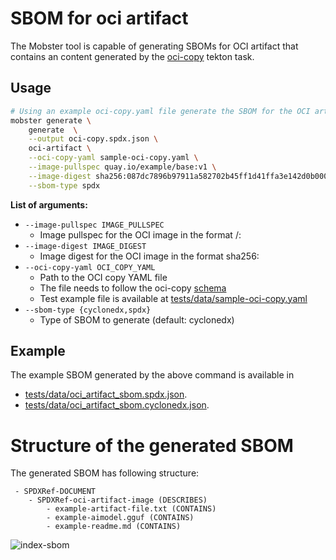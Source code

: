 # SBOM for oci artifact

The Mobster tool is capable of generating SBOMs for OCI artifact that contains
an content generated by the
[oci-copy](https://github.com/konflux-ci/build-definitions/tree/main/task/oci-copy/0.2)
tekton task.

## Usage

```bash
# Using an example oci-copy.yaml file generate the SBOM for the OCI artifact
mobster generate \
    generate  \
    --output oci-copy.spdx.json \
    oci-artifact \
    --oci-copy-yaml sample-oci-copy.yaml \
    --image-pullspec quay.io/example/base:v1 \
    --image-digest sha256:087dc7896b97911a582702b45ff1d41ffa3e142d0b000b0fbb11058188293cfc \
    --sbom-type spdx

```


**List of arguments:**

- `--image-pullspec IMAGE_PULLSPEC`
  - Image pullspec for the OCI image in the format <registry>/<repository>:<tag>
- `--image-digest IMAGE_DIGEST`
  - Image digest for the OCI image in the format sha256:<digest>
- `--oci-copy-yaml OCI_COPY_YAML`
  - Path to the OCI copy YAML file
  - The file needs to follow the oci-copy [schema](https://github.com/konflux-ci/build-definitions/blob/main/task/oci-copy/0.1/README.md#oci-copyyaml-schema)
  - Test example file is available at [tests/data/sample-oci-copy.yaml](https://github.com/konflux-ci/mobster/blob/main/tests/data/oci_copy_example.yaml)
- `--sbom-type {cyclonedx,spdx}`
  - Type of SBOM to generate (default: cyclonedx)

## Example

The example SBOM generated by the above command is available in
- [tests/data/oci_artifact_sbom.spdx.json](https://github.com/konflux-ci/mobster/blob/main/tests/data/oci_artifact_sbom.spdx.json).
- [tests/data/oci_artifact_sbom.cyclonedx.json](https://github.com/konflux-ci/mobster/blob/main/tests/data/oci_artifact_sbom.cyclonedx.json).

# Structure of the generated SBOM

The generated SBOM has following structure:
```
 - SPDXRef-DOCUMENT
    - SPDXRef-oci-artifact-image (DESCRIBES)
        - example-artifact-file.txt (CONTAINS)
        - example-aimodel.gguf (CONTAINS)
        - example-readme.md (CONTAINS)
```

![index-sbom](../img/oci-artifact.spdx.svg)

